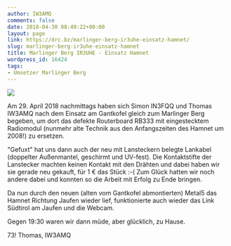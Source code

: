 ```yaml
---
author: IW3AMQ
comments: false
date: 2018-04-30 08:49:22+00:00
layout: page
link: https://drc.bz/marlinger-berg-ir3uhe-einsatz-hamnet/
slug: marlinger-berg-ir3uhe-einsatz-hamnet
title: Marlinger Berg IR3UHE - Einsatz Hamnet
wordpress_id: 16424
tags:
- Umsetzer Marlinger Berg
---
```


![](https://drc.bz/wp-content/uploads/2018/04/20180429_185226.jpg)

Am 29. April 2018 nachmittags haben sich Simon IN3FQQ und Thomas IW3AMQ nach dem Einsatz am Gantkofel gleich zum Marlinger Berg begeben, um dort das defekte Routerboard RB333 mit eingestecktem Radiomodul (nunmehr alte Technik aus den Anfangszeiten des Hamnet um 2008!) zu ersetzen.

"Gefuxt" hat uns dann auch der neu mit Lansteckern belegte Lankabel (doppelter Außenmantel, geschirmt und UV-fest). Die Kontaktstifte der Lanstecker machten keinen Kontakt mit den Drähten und dabei haben wir sie gerade neu gekauft, für 1 € das Stück :-( Zum Glück hatten wir noch andere dabei und konnten so die Arbeit mit Erfolg zu Ende bringen.

Da nun durch den neuen (alten vom Gantkofel abmontierten) Metal5 das Hamnet Richtung Jaufen wieder lief, funktionierte auch wieder das Link Südtirol am Jaufen und die Webcam.

Gegen 19:30 waren wir dann müde, aber glücklich, zu Hause.

73! Thomas, IW3AMQ
